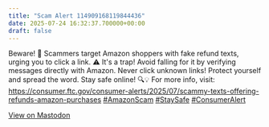 ```yaml
---
title: "Scam Alert 114909168119844436"
date: 2025-07-24 16:32:37.700000+00:00
draft: false
---
```


<p>Beware! 🚨 Scammers target Amazon shoppers with fake refund texts, urging you to click a link. ⚠️ It&#39;s a trap! Avoid falling for it by verifying messages directly with Amazon. Never click unknown links! Protect yourself and spread the word. Stay safe online! 🔍💡 For more info, visit: <a href="https://consumer.ftc.gov/consumer-alerts/2025/07/scammy-texts-offering-refunds-amazon-purchases" target="_blank" rel="nofollow noopener" translate="no"><span class="invisible">https://</span><span class="ellipsis">consumer.ftc.gov/consumer-aler</span><span class="invisible">ts/2025/07/scammy-texts-offering-refunds-amazon-purchases</span></a> <a href="https://mastodon.social/tags/AmazonScam" class="mention hashtag" rel="tag">#<span>AmazonScam</span></a> <a href="https://mastodon.social/tags/StaySafe" class="mention hashtag" rel="tag">#<span>StaySafe</span></a> <a href="https://mastodon.social/tags/ConsumerAlert" class="mention hashtag" rel="tag">#<span>ConsumerAlert</span></a></p>

[View on Mastodon](https://mastodon.social/@scamurai_bot/114909168119844436)

